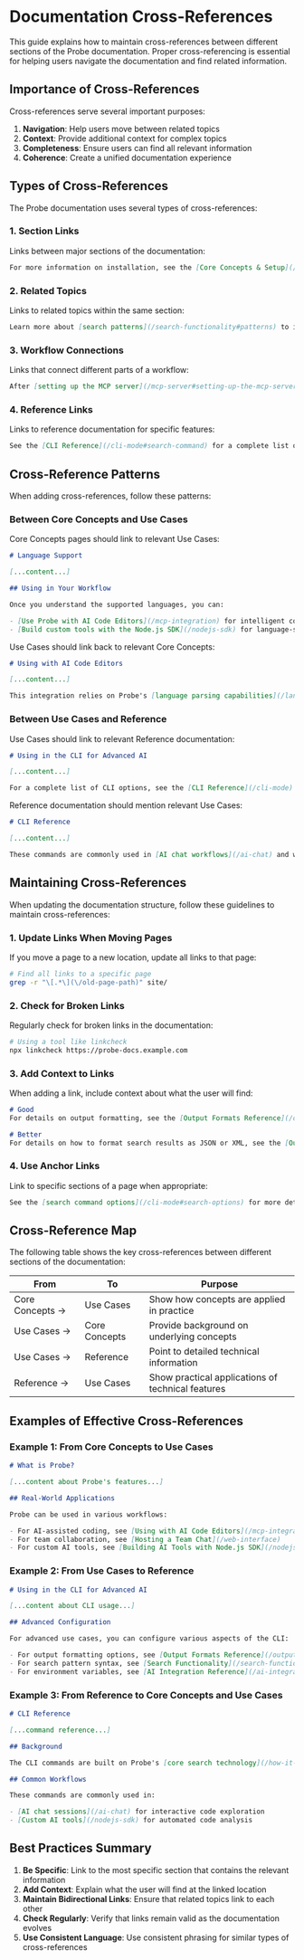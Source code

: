 # Documentation Cross-References

This guide explains how to maintain cross-references between different sections of the Probe documentation. Proper cross-referencing is essential for helping users navigate the documentation and find related information.

## Importance of Cross-References

Cross-references serve several important purposes:

1. **Navigation**: Help users move between related topics
2. **Context**: Provide additional context for complex topics
3. **Completeness**: Ensure users can find all relevant information
4. **Coherence**: Create a unified documentation experience

## Types of Cross-References

The Probe documentation uses several types of cross-references:

### 1. Section Links

Links between major sections of the documentation:

```markdown
For more information on installation, see the [Core Concepts & Setup](/installation) section.
```

### 2. Related Topics

Links to related topics within the same section:

```markdown
Learn more about [search patterns](/search-functionality#patterns) to improve your search results.
```

### 3. Workflow Connections

Links that connect different parts of a workflow:

```markdown
After [setting up the MCP server](/mcp-server#setting-up-the-mcp-server), you can [integrate it with your AI editor](/mcp-integration#editor-integration).
```

### 4. Reference Links

Links to reference documentation for specific features:

```markdown
See the [CLI Reference](/cli-mode#search-command) for a complete list of search options.
```

## Cross-Reference Patterns

When adding cross-references, follow these patterns:

### Between Core Concepts and Use Cases

Core Concepts pages should link to relevant Use Cases:

```markdown
# Language Support

[...content...]

## Using in Your Workflow

Once you understand the supported languages, you can:

- [Use Probe with AI Code Editors](/mcp-integration) for intelligent code assistance
- [Build custom tools with the Node.js SDK](/nodejs-sdk) for language-specific processing
```

Use Cases should link back to relevant Core Concepts:

```markdown
# Using with AI Code Editors

[...content...]

This integration relies on Probe's [language parsing capabilities](/language-support-overview) to provide accurate code context.
```

### Between Use Cases and Reference

Use Cases should link to relevant Reference documentation:

```markdown
# Using in the CLI for Advanced AI

[...content...]

For a complete list of CLI options, see the [CLI Reference](/cli-mode).
```

Reference documentation should mention relevant Use Cases:

```markdown
# CLI Reference

[...content...]

These commands are commonly used in [AI chat workflows](/ai-chat) and when [building custom tools](/nodejs-sdk).
```

## Maintaining Cross-References

When updating the documentation structure, follow these guidelines to maintain cross-references:

### 1. Update Links When Moving Pages

If you move a page to a new location, update all links to that page:

```bash
# Find all links to a specific page
grep -r "\[.*\](\/old-page-path)" site/
```

### 2. Check for Broken Links

Regularly check for broken links in the documentation:

```bash
# Using a tool like linkcheck
npx linkcheck https://probe-docs.example.com
```

### 3. Add Context to Links

When adding a link, include context about what the user will find:

```markdown
# Good
For details on output formatting, see the [Output Formats Reference](/output-formats).

# Better
For details on how to format search results as JSON or XML, see the [Output Formats Reference](/output-formats#json-and-xml).
```

### 4. Use Anchor Links

Link to specific sections of a page when appropriate:

```markdown
See the [search command options](/cli-mode#search-options) for more details.
```

## Cross-Reference Map

The following table shows the key cross-references between different sections of the documentation:

| From | To | Purpose |
|------|-------|---------|
| Core Concepts → | Use Cases | Show how concepts are applied in practice |
| Use Cases → | Core Concepts | Provide background on underlying concepts |
| Use Cases → | Reference | Point to detailed technical information |
| Reference → | Use Cases | Show practical applications of technical features |

## Examples of Effective Cross-References

### Example 1: From Core Concepts to Use Cases

```markdown
# What is Probe?

[...content about Probe's features...]

## Real-World Applications

Probe can be used in various workflows:

- For AI-assisted coding, see [Using with AI Code Editors](/mcp-integration)
- For team collaboration, see [Hosting a Team Chat](/web-interface)
- For custom AI tools, see [Building AI Tools with Node.js SDK](/nodejs-sdk)
```

### Example 2: From Use Cases to Reference

```markdown
# Using in the CLI for Advanced AI

[...content about CLI usage...]

## Advanced Configuration

For advanced use cases, you can configure various aspects of the CLI:

- For output formatting options, see [Output Formats Reference](/output-formats)
- For search pattern syntax, see [Search Functionality](/search-functionality#patterns)
- For environment variables, see [AI Integration Reference](/ai-integration#configuration-options)
```

### Example 3: From Reference to Core Concepts and Use Cases

```markdown
# CLI Reference

[...command reference...]

## Background

The CLI commands are built on Probe's [core search technology](/how-it-works#search-technology).

## Common Workflows

These commands are commonly used in:

- [AI chat sessions](/ai-chat) for interactive code exploration
- [Custom AI tools](/nodejs-sdk) for automated code analysis
```

## Best Practices Summary

1. **Be Specific**: Link to the most specific section that contains the relevant information
2. **Add Context**: Explain what the user will find at the linked location
3. **Maintain Bidirectional Links**: Ensure that related topics link to each other
4. **Check Regularly**: Verify that links remain valid as the documentation evolves
5. **Use Consistent Language**: Use consistent phrasing for similar types of cross-references